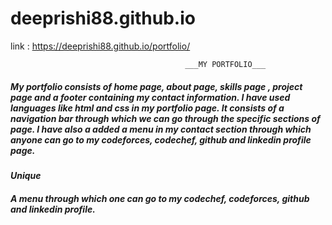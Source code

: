 # deeprishi88.github.io

link :  https://deeprishi88.github.io/portfolio/

                                           ___MY PORTFOLIO___

##### My portfolio consists of home page, about page, skills page , project page and a footer containing my contact information. I have used languages like html and css in my portfolio page. It consists of a navigation bar through which we can go through the specific sections of page. I have also a added a menu in my contact section through which anyone can go to my codeforces, codechef, github and linkedin profile page.

___Unique___
##### A menu through which one can go to my codechef, codeforces, github and linkedin profile.
